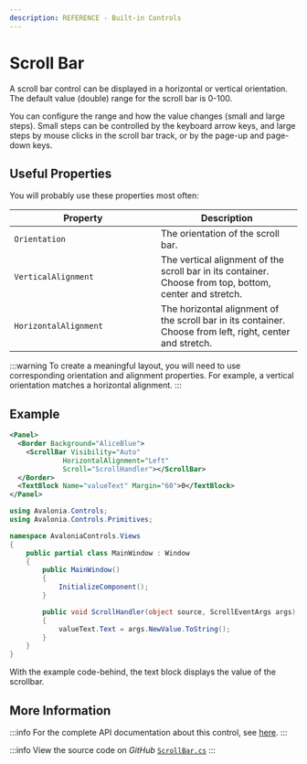 ```yaml
---
description: REFERENCE - Built-in Controls
---
```


# Scroll Bar

A scroll bar control can be displayed in a horizontal or vertical orientation. The default value (double) range for the scroll bar is 0-100.&#x20;

You can configure the range and how the value changes (small and large steps). Small steps can be controlled by the keyboard arrow keys, and large steps by mouse clicks in the scroll bar track, or by the page-up and page-down keys. &#x20;

## Useful Properties&#x20;

You will probably use these properties most often:

<table><thead><tr><th width="241">Property</th><th>Description</th></tr></thead><tbody><tr><td><code>Orientation</code></td><td>The orientation of the scroll bar.</td></tr><tr><td><code>VerticalAlignment</code></td><td>The vertical alignment of the scroll bar in its container. Choose from top, bottom, center and stretch.</td></tr><tr><td><code>HorizontalAlignment</code></td><td>The horizontal alignment of the scroll bar in its container. Choose from left, right, center and stretch.</td></tr></tbody></table>

:::warning
To create a meaningful layout, you will need to use corresponding orientation and alignment properties. For example, a vertical orientation matches a horizontal alignment.&#x20;
:::

## Example



```xml
<Panel>
  <Border Background="AliceBlue">
    <ScrollBar Visibility="Auto" 
             HorizontalAlignment="Left" 
             Scroll="ScrollHandler"></ScrollBar>
  </Border>
  <TextBlock Name="valueText" Margin="60">0</TextBlock>
</Panel>
```


```csharp title='C#'
using Avalonia.Controls;
using Avalonia.Controls.Primitives;

namespace AvaloniaControls.Views
{
    public partial class MainWindow : Window
    {
        public MainWindow()
        {
            InitializeComponent();
        }

        public void ScrollHandler(object source, ScrollEventArgs args)
        {
            valueText.Text = args.NewValue.ToString();
        }
    }
}
```



With the example code-behind, the text block displays the value of the scrollbar.&#x20;

<!--figure><img src="/img/gitbook-import/assets/scrollbar (1).gif" alt=""><figcaption></figcaption></figure-->

## More Information

:::info
For the complete API documentation about this control, see [here](http://reference.avaloniaui.net/api/Avalonia.Controls.Primitives/ScrollBar/).
:::

:::info
View the source code on _GitHub_ [`ScrollBar.cs`](https://github.com/AvaloniaUI/Avalonia/blob/master/src/Avalonia.Controls/Primitives/ScrollBar.cs)
:::
